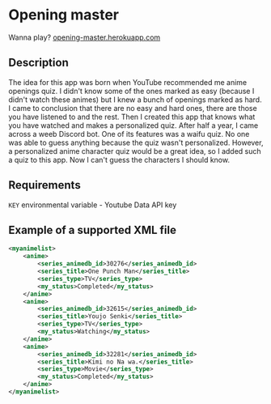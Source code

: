 # Opening master

Wanna play? [opening-master.herokuapp.com](https://opening-master.herokuapp.com/)

## Description

The idea for this app was born when YouTube recommended me anime openings quiz. 
I didn't know some of the ones marked as easy (because I didn't watch these animes) 
but I knew a bunch of openings marked as hard. I came to conclusion that there are 
no easy and hard ones, there are those you have listened to and the rest. Then I 
created this app that knows what you have watched and makes a personalized quiz. 
After half a year, I came across a weeb Discord bot. One of its features was 
a waifu quiz. No one was able to guess anything because the quiz wasn't personalized. 
However, a personalized anime character quiz would be a great idea, so I added 
such a quiz to this app. Now I can't guess the characters I should know.

## Requirements

`KEY` environmental variable - Youtube Data API key

## Example of a supported XML file

```xml
<myanimelist>
    <anime>
        <series_animedb_id>30276</series_animedb_id>
        <series_title>One Punch Man</series_title>
        <series_type>TV</series_type>
        <my_status>Completed</my_status>
    </anime>
    <anime>
        <series_animedb_id>32615</series_animedb_id>
        <series_title>Youjo Senki</series_title>
        <series_type>TV</series_type>
        <my_status>Watching</my_status>
    </anime>
    <anime>
        <series_animedb_id>32281</series_animedb_id>
        <series_title>Kimi no Na wa.</series_title>
        <series_type>Movie</series_type>
        <my_status>Completed</my_status>
    </anime>
</myanimelist>
```

